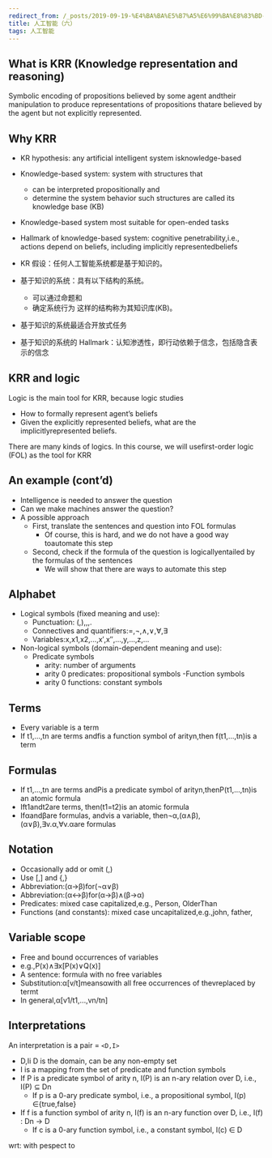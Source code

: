 ```yaml
---
redirect_from: /_posts/2019-09-19-%E4%BA%BA%E5%B7%A5%E6%99%BA%E8%83%BD-%E5%85%AD/
title: 人工智能（六）
tags: 人工智能
---
```


## What is KRR (Knowledge representation and reasoning)

Symbolic encoding of propositions believed by some agent andtheir manipulation to produce representations of propositions thatare believed by the agent but not explicitly represented.

## Why KRR

- KR hypothesis: any artificial intelligent system isknowledge-based
- Knowledge-based system: system with structures that
  - can be interpreted propositionally and
  - determine the system behavior
    such structures are called its knowledge base (KB)
- Knowledge-based system most suitable for open-ended tasks
- Hallmark of knowledge-based system: cognitive penetrability,i.e., actions depend on beliefs, including implicitly representedbeliefs

- KR 假设：任何人工智能系统都是基于知识的。
- 基于知识的系统：具有以下结构的系统。
  - 可以通过命题和
  - 确定系统行为
    这样的结构称为其知识库(KB)。
- 基于知识的系统最适合开放式任务
- 基于知识的系统的 Hallmark：认知渗透性，即行动依赖于信念，包括隐含表示的信念

## KRR and logic

Logic is the main tool for KRR, because logic studies

- How to formally represent agent’s beliefs
- Given the explicitly represented beliefs, what are the implicitlyrepresented beliefs.

There are many kinds of logics. In this course, we will usefirst-order logic (FOL) as the tool for KRR

## An example (cont’d)

- Intelligence is needed to answer the question
- Can we make machines answer the question?
- A possible approach
  - First, translate the sentences and question into FOL formulas
    - Of course, this is hard, and we do not have a good way toautomate this step
  - Second, check if the formula of the question is logicallyentailed by the formulas of the sentences
    - We will show that there are ways to automate this step

## Alphabet

- Logical symbols (fixed meaning and use):
  - Punctuation: (,),,,.
  - Connectives and quantifiers:=,¬,∧,∨,∀,∃
  - Variables:x,x1,x2,...,x′,x′′,...,y,...,z,...
- Non-logical symbols (domain-dependent meaning and use):
  - Predicate symbols
    - arity: number of arguments
    - arity 0 predicates: propositional symbols
      -Function symbols
    - arity 0 functions: constant symbols

## Terms

- Every variable is a term
- If t1,...,tn are terms andfis a function symbol of arityn,then f(t1,...,tn)is a term

## Formulas

- If t1,...,tn are terms andPis a predicate symbol of arityn,thenP(t1,...,tn)is an atomic formula
- Ift1andt2are terms, then(t1=t2)is an atomic formula
- Ifαandβare formulas, andvis a variable, then¬α,(α∧β),(α∨β),∃v.α,∀v.αare formulas

## Notation

- Occasionally add or omit (,)
- Use [,] and {,}
- Abbreviation:(α→β)for(¬α∨β)
- Abbreviation:(α↔β)for(α→β)∧(β→α)
- Predicates: mixed case capitalized,e.g., Person, OlderThan
- Functions (and constants): mixed case uncapitalized,e.g.,john, father,

## Variable scope

- Free and bound occurrences of variables
- e.g.,P(x)∧∃x[P(x)∨Q(x)]
- A sentence: formula with no free variables
- Substitution:α[v/t]meansαwith all free occurrences of thevreplaced by termt
- In general,α[v1/t1,...,vn/tn]

## Interpretations

An interpretation is a pair = `<D,I>`

- D,Ii D is the domain, can be any non-empty set
- I is a mapping from the set of predicate and function symbols
- If P is a predicate symbol of arity n, I(P) is an n-ary relation over D, i.e., I(P) ⊆ Dn
  - If p is a 0-ary predicate symbol, i.e., a propositional symbol, I(p) ∈{true,false}
- If f is a function symbol of arity n, I(f) is an n-ary function over D, i.e., I(f) : Dn → D
  - If c is a 0-ary function symbol, i.e., a constant symbol, I(c) ∈ D

wrt: with pespect to
